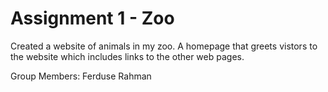 # Assignment 1 - Zoo

Created a website of animals in my zoo. A homepage that greets vistors to the website which includes links to the other web pages.

Group Members:
Ferduse Rahman
